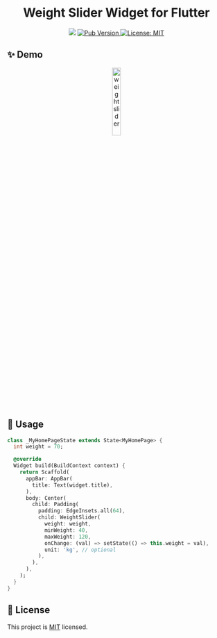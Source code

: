 <h1 align="center">Weight Slider Widget for Flutter</h1>
<p align="center">
  <img src="https://api.codemagic.io/apps/5e1b33e348f5bc0b2ae8d4c4/5e1b33e348f5bc0b2ae8d4c3/status_badge.svg" />
  <a href="https://pub.dev/packages/weight_slider">
    <img alt="Pub Version" src="https://img.shields.io/pub/v/weight_slider">
  </a>
  <a href="https://raw.githubusercontent.com/coval-solutions/weight-slider/master/LICENSE">
    <img alt="License: MIT" src="https://img.shields.io/badge/license-MIT-yellow.svg" target="_blank" />
  </a>
</p>

## ✨ Demo
<p align="center"><img width="20%" src="https://raw.githubusercontent.com/coval-solutions/weight-slider/master/images/1.gif" alt="weight slider"/></p>

## 🚀 Usage
```dart
class _MyHomePageState extends State<MyHomePage> {
  int weight = 70;

  @override
  Widget build(BuildContext context) {
    return Scaffold(
      appBar: AppBar(
        title: Text(widget.title),
      ),
      body: Center(
        child: Padding(
          padding: EdgeInsets.all(64),
          child: WeightSlider(
            weight: weight,
            minWeight: 40,
            maxWeight: 120,
            onChange: (val) => setState(() => this.weight = val),
            unit: 'kg', // optional
          ),
        ),
      ),
    );
  }
}
```

## 📝 License
This project is [MIT](https://raw.githubusercontent.com/coval-solutions/weight-slider/master/LICENSE) licensed.